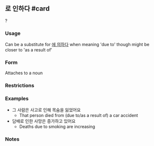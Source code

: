 ## 로 인하다 #card
?
### Usage
Can be a substitute for [에 의하다](obsidian://open?vault=korean&file=%EB%AC%B8%EB%B2%95%2F%EC%97%90%20%EC%9D%98%ED%95%98%EB%8B%A4) when meaning 'due to' though might be closer to 'as a result of'
### Form
Attaches to a noun
### Restrictions
### Examples
- 그 사람은 사고로 인해 목숨을 잃었어요
	- That person died from (due to/as a result of) a car accident
- 담배로 인한 사망은 증가하고 있어요
	- Deaths due to smoking are increasing
### Notes
<!--SR:!2024-07-29,4,270-->
